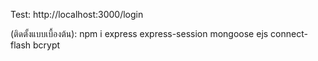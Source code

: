 Test: http://localhost:3000/login

(ติดตั้งแบบเบื้องต้น): npm i express express-session mongoose ejs connect-flash bcrypt
